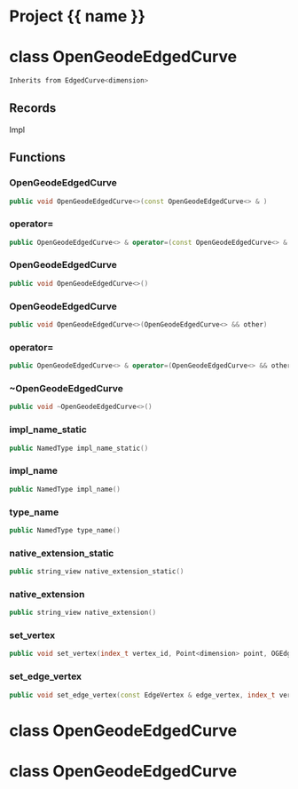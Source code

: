 <script setup>
import {useRoute} from 'vitepress'
const {path} = useRoute()
const tokens = path.split('/')
const words = tokens[2].split('-');
for (let i = 0; i < words.length; i++) {
    words[i] = words[i].charAt(0).toUpperCase() + words[i].slice(1);
    words[i] = words[i].replace('geode', 'Geode')
}
const name = words.join('-');
</script>
# Project {{ name }}

# class OpenGeodeEdgedCurve


```cpp
Inherits from EdgedCurve<dimension>
```



## Records

Impl



## Functions

### OpenGeodeEdgedCurve

```cpp
public void OpenGeodeEdgedCurve<>(const OpenGeodeEdgedCurve<> & )
```


### operator=

```cpp
public OpenGeodeEdgedCurve<> & operator=(const OpenGeodeEdgedCurve<> & )
```


### OpenGeodeEdgedCurve

```cpp
public void OpenGeodeEdgedCurve<>()
```


### OpenGeodeEdgedCurve

```cpp
public void OpenGeodeEdgedCurve<>(OpenGeodeEdgedCurve<> && other)
```


### operator=

```cpp
public OpenGeodeEdgedCurve<> & operator=(OpenGeodeEdgedCurve<> && other)
```


### ~OpenGeodeEdgedCurve

```cpp
public void ~OpenGeodeEdgedCurve<>()
```


### impl_name_static

```cpp
public NamedType impl_name_static()
```


### impl_name

```cpp
public NamedType impl_name()
```


### type_name

```cpp
public NamedType type_name()
```


### native_extension_static

```cpp
public string_view native_extension_static()
```


### native_extension

```cpp
public string_view native_extension()
```


### set_vertex

```cpp
public void set_vertex(index_t vertex_id, Point<dimension> point, OGEdgedCurveKey )
```


### set_edge_vertex

```cpp
public void set_edge_vertex(const EdgeVertex & edge_vertex, index_t vertex_id, OGEdgedCurveKey )
```




# class OpenGeodeEdgedCurve

# class OpenGeodeEdgedCurve

